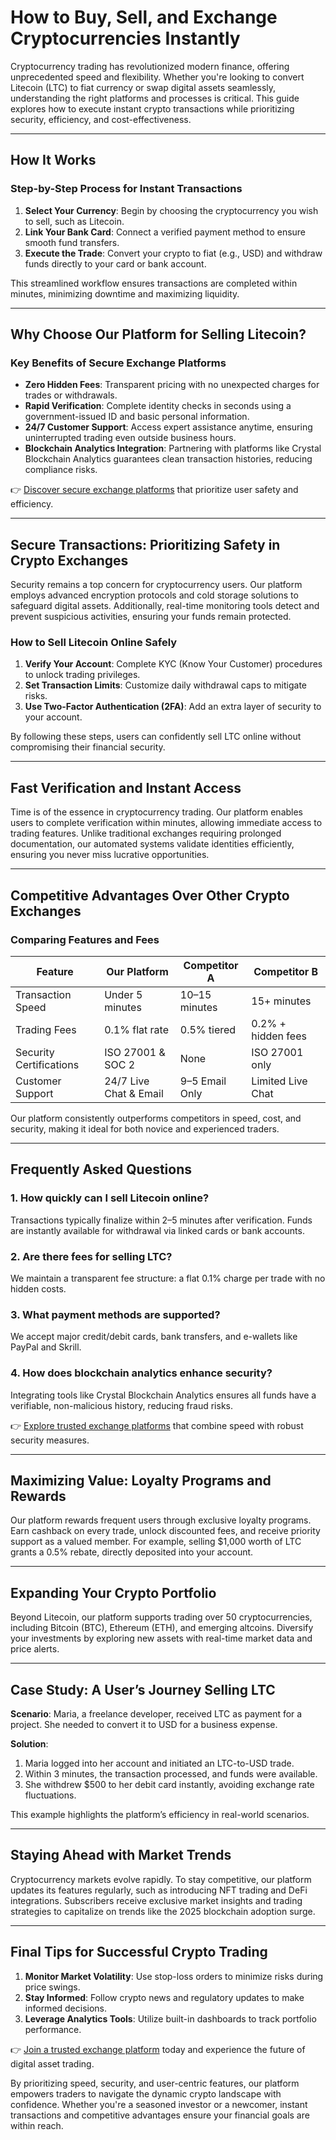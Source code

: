 # How to Buy, Sell, and Exchange Cryptocurrencies Instantly  

Cryptocurrency trading has revolutionized modern finance, offering unprecedented speed and flexibility. Whether you're looking to convert Litecoin (LTC) to fiat currency or swap digital assets seamlessly, understanding the right platforms and processes is critical. This guide explores how to execute instant crypto transactions while prioritizing security, efficiency, and cost-effectiveness.  

---

## How It Works  

### Step-by-Step Process for Instant Transactions  

1. **Select Your Currency**: Begin by choosing the cryptocurrency you wish to sell, such as Litecoin.  
2. **Link Your Bank Card**: Connect a verified payment method to ensure smooth fund transfers.  
3. **Execute the Trade**: Convert your crypto to fiat (e.g., USD) and withdraw funds directly to your card or bank account.  

This streamlined workflow ensures transactions are completed within minutes, minimizing downtime and maximizing liquidity.  

---

## Why Choose Our Platform for Selling Litecoin?  

### Key Benefits of Secure Exchange Platforms  

- **Zero Hidden Fees**: Transparent pricing with no unexpected charges for trades or withdrawals.  
- **Rapid Verification**: Complete identity checks in seconds using a government-issued ID and basic personal information.  
- **24/7 Customer Support**: Access expert assistance anytime, ensuring uninterrupted trading even outside business hours.  
- **Blockchain Analytics Integration**: Partnering with platforms like Crystal Blockchain Analytics guarantees clean transaction histories, reducing compliance risks.  

👉 [Discover secure exchange platforms](https://bit.ly/okx-bonus) that prioritize user safety and efficiency.  

---

## Secure Transactions: Prioritizing Safety in Crypto Exchanges  

Security remains a top concern for cryptocurrency users. Our platform employs advanced encryption protocols and cold storage solutions to safeguard digital assets. Additionally, real-time monitoring tools detect and prevent suspicious activities, ensuring your funds remain protected.  

### How to Sell Litecoin Online Safely  

1. **Verify Your Account**: Complete KYC (Know Your Customer) procedures to unlock trading privileges.  
2. **Set Transaction Limits**: Customize daily withdrawal caps to mitigate risks.  
3. **Use Two-Factor Authentication (2FA)**: Add an extra layer of security to your account.  

By following these steps, users can confidently sell LTC online without compromising their financial security.  

---

## Fast Verification and Instant Access  

Time is of the essence in cryptocurrency trading. Our platform enables users to complete verification within minutes, allowing immediate access to trading features. Unlike traditional exchanges requiring prolonged documentation, our automated systems validate identities efficiently, ensuring you never miss lucrative opportunities.  

---

## Competitive Advantages Over Other Crypto Exchanges  

### Comparing Features and Fees  

| Feature                | Our Platform          | Competitor A        | Competitor B        |  
|-----------------------|-----------------------|---------------------|---------------------|  
| Transaction Speed     | Under 5 minutes       | 10–15 minutes       | 15+ minutes         |  
| Trading Fees          | 0.1% flat rate        | 0.5% tiered         | 0.2% + hidden fees  |  
| Security Certifications| ISO 27001 & SOC 2    | None                | ISO 27001 only      |  
| Customer Support      | 24/7 Live Chat & Email| 9–5 Email Only      | Limited Live Chat   |  

Our platform consistently outperforms competitors in speed, cost, and security, making it ideal for both novice and experienced traders.  

---

## Frequently Asked Questions  

### 1. **How quickly can I sell Litecoin online?**  
Transactions typically finalize within 2–5 minutes after verification. Funds are instantly available for withdrawal via linked cards or bank accounts.  

### 2. **Are there fees for selling LTC?**  
We maintain a transparent fee structure: a flat 0.1% charge per trade with no hidden costs.  

### 3. **What payment methods are supported?**  
We accept major credit/debit cards, bank transfers, and e-wallets like PayPal and Skrill.  

### 4. **How does blockchain analytics enhance security?**  
Integrating tools like Crystal Blockchain Analytics ensures all funds have a verifiable, non-malicious history, reducing fraud risks.  

👉 [Explore trusted exchange platforms](https://bit.ly/okx-bonus) that combine speed with robust security measures.  

---

## Maximizing Value: Loyalty Programs and Rewards  

Our platform rewards frequent users through exclusive loyalty programs. Earn cashback on every trade, unlock discounted fees, and receive priority support as a valued member. For example, selling $1,000 worth of LTC grants a 0.5% rebate, directly deposited into your account.  

---

## Expanding Your Crypto Portfolio  

Beyond Litecoin, our platform supports trading over 50 cryptocurrencies, including Bitcoin (BTC), Ethereum (ETH), and emerging altcoins. Diversify your investments by exploring new assets with real-time market data and price alerts.  

---

## Case Study: A User’s Journey Selling LTC  

**Scenario**: Maria, a freelance developer, received LTC as payment for a project. She needed to convert it to USD for a business expense.  

**Solution**:  
1. Maria logged into her account and initiated an LTC-to-USD trade.  
2. Within 3 minutes, the transaction processed, and funds were available.  
3. She withdrew $500 to her debit card instantly, avoiding exchange rate fluctuations.  

This example highlights the platform’s efficiency in real-world scenarios.  

---

## Staying Ahead with Market Trends  

Cryptocurrency markets evolve rapidly. To stay competitive, our platform updates its features regularly, such as introducing NFT trading and DeFi integrations. Subscribers receive exclusive market insights and trading strategies to capitalize on trends like the 2025 blockchain adoption surge.  

---

## Final Tips for Successful Crypto Trading  

1. **Monitor Market Volatility**: Use stop-loss orders to minimize risks during price swings.  
2. **Stay Informed**: Follow crypto news and regulatory updates to make informed decisions.  
3. **Leverage Analytics Tools**: Utilize built-in dashboards to track portfolio performance.  

👉 [Join a trusted exchange platform](https://bit.ly/okx-bonus) today and experience the future of digital asset trading.  

By prioritizing speed, security, and user-centric features, our platform empowers traders to navigate the dynamic crypto landscape with confidence. Whether you're a seasoned investor or a newcomer, instant transactions and competitive advantages ensure your financial goals are within reach.
